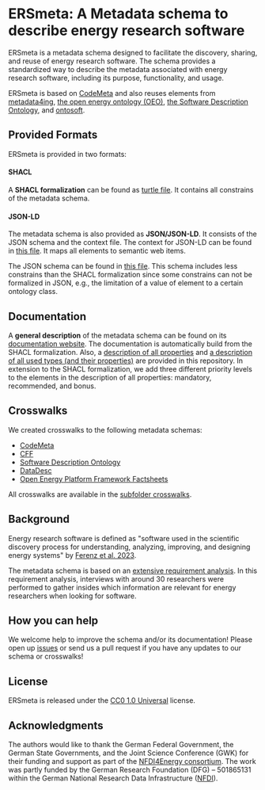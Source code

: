 # ERSmeta: A Metadata schema to describe energy research software

ERSmeta is a metadata schema designed to facilitate the discovery, sharing, and reuse of energy research software. The schema provides a standardized way to describe the metadata associated with energy research software, including its purpose, functionality, and usage.

ERSmeta is based on [CodeMeta](https://codemeta.github.io) and also reuses elements from [metadata4ing](http://w3id.org/nfdi4ing/metadata4ing#), [the open energy ontology (OEO)](	http://openenergy-platform.org/ontology/), [the Software Description Ontology](https://w3id.org/okn/o/sd), and [ontosoft](http://ontosoft.org/software#).

## Provided Formats
ERSmeta is provided in two formats:

#### SHACL
A **SHACL formalization** can be found  as [turtle file](https://github.com/NFDI4Energy/ERSmeta/blob/main/schema/ERSmeta.ttl). It contains all constrains of the metadata schema.

#### JSON-LD
The metadata schema is also provided as **JSON/JSON-LD**. It consists of the JSON schema and the context file.
The context for JSON-LD can be found in [this file](https://github.com/NFDI4Energy/ERSmeta/blob/main/schema/ersmeta.jsonld). It maps all elements to semantic web items.

The JSON schema can be found in [this file](https://github.com/NFDI4Energy/ERSmeta/blob/main/schema/jsonschema.json). This schema includes less constrains than the SHACL formalization since some constrains can not be formalized in JSON, e.g., the limitation of a value of element to a certain ontology class.

## Documentation
A **general description** of the metadata schema can be found on its [documentation website](https://nfdi4energy.github.io/ERSmeta/). The documentation is automatically build from the SHACL formalization.
Also, a [description of all properties](https://github.com/NFDI4Energy/ERSmeta/blob/main/schema/properties_description.csv) and [a description of all used types (and their properties)](https://github.com/NFDI4Energy/ERSmeta/blob/main/schema/type_descriptions.csv) are provided in this repository. In extension to the SHACL formalization, we add three different priority levels to the elements in the description of all properties: mandatory, recommended, and bonus.

## Crosswalks
We created crosswalks to the following metadata schemas:
* [CodeMeta](https://codemeta.github.io)
* [CFF](https://github.com/citation-file-format/citation-file-format/tree/main)
* [Software Description Ontology](https://knowledgecaptureanddiscovery.github.io/SoftwareDescriptionOntology/release/1.9.0/index-en.html
)
* [DataDesc](https://github.com/FZJ-IEK3-VSA/DataDesc/tree/main)
* [Open Energy Platform Framework Factsheets](https://openenergyplatform.org/factsheets/frameworks/add/)

All crosswalks are available in the [subfolder crosswalks](https://github.com/NFDI4Energy/ERSmeta/tree/develop/crosswalks).


## Background
Energy research software is defined as "software used in the scientific discovery process for understanding, analyzing, improving, and designing energy systems" by [Ferenz et al. 2023](https://www.inggrid.org/article/id/3837/).

The metadata schema is based on an [extensive requirement analysis](https://eceasst.org/index.php/eceasst/article/view/2594). In this requirement analysis, interviews with around 30 researchers were performed to gather insides which information are relevant for energy researchers when looking for software.



## How you can help
We welcome help to improve the schema and/or its documentation!
Please open up [issues](https://github.com/NFDI4Energy/ERSmeta/issues) or send us a pull request if you have any updates to our schema or crosswalks!

## License
ERSmeta is released under the [CC0 1.0 Universal](https://spdx.org/licenses/CC0-1.0) license.

## Acknowledgments
The authors would like to thank the German Federal Government, the German State Governments, and the Joint Science Conference (GWK) for their funding and support as part of the [NFDI4Energy consortium](https://nfdi4energy.uol.de/). The work was partly funded by the German Research Foundation (DFG) – 501865131 within the German National Research Data Infrastructure ([NFDI](www.nfdi.de)).
